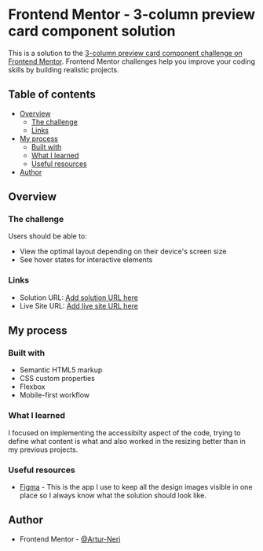 # Frontend Mentor - 3-column preview card component solution

This is a solution to the [3-column preview card component challenge on Frontend Mentor](https://www.frontendmentor.io/challenges/3column-preview-card-component-pH92eAR2-). Frontend Mentor challenges help you improve your coding skills by building realistic projects. 

## Table of contents

- [Overview](#overview)
  - [The challenge](#the-challenge)
  - [Links](#links)
- [My process](#my-process)
  - [Built with](#built-with)
  - [What I learned](#what-i-learned)
  - [Useful resources](#useful-resources)
- [Author](#author)


## Overview

### The challenge

Users should be able to:

- View the optimal layout depending on their device's screen size
- See hover states for interactive elements

### Links

- Solution URL: [Add solution URL here](https://www.frontendmentor.io/solutions/3columnpreviewcardcomponent-ikwzYn9zym)
- Live Site URL: [Add live site URL here](https://artur-neri.github.io/3-column-preview-card-component/)

## My process

### Built with

- Semantic HTML5 markup
- CSS custom properties
- Flexbox
- Mobile-first workflow

### What I learned

I focused on implementing the accessibilty aspect of the code, trying to define what content is what and also worked in the resizing better than in my previous projects. 


### Useful resources

- [Figma](https://www.figma.com) - This is the app I use to keep all the design images visible in one place so I always know what the solution should look like.

## Author

- Frontend Mentor - [@Artur-Neri](https://www.frontendmentor.io/profile/Artur-Neri)

